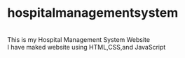 # hospitalmanagementsystem
<br>
This is my Hospital Management System Website
<br>
I have maked website using HTML,CSS,and JavaScript
